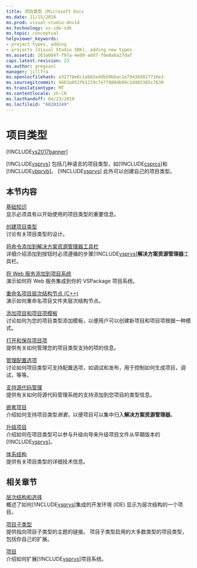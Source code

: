 ```yaml
---
title: 项目类型 |Microsoft Docs
ms.date: 11/15/2016
ms.prod: visual-studio-dev14
ms.technology: vs-ide-sdk
ms.topic: conceptual
helpviewer_keywords:
- project types, adding
- projects [Visual Studio SDK], adding new types
ms.assetid: 263a084f-f97a-4e09-add7-f0e8a6a27daf
caps.latest.revision: 23
ms.author: gregvanl
manager: jillfra
ms.openlocfilehash: e32778e6c1ab82eddb50bbac1e79430d827716e3
ms.sourcegitcommit: 94b3a052fb1229c7e7f8804b09c1d403385c7630
ms.translationtype: MT
ms.contentlocale: zh-CN
ms.lasthandoff: 04/23/2019
ms.locfileid: "68203249"
---
```

# <a name="project-types"></a>项目类型
[!INCLUDE[vs2017banner](../../includes/vs2017banner.md)]

[!INCLUDE[vsprvs](../../includes/vsprvs-md.md)] 包括几种语言的项目类型，如[!INCLUDE[csprcs](../../includes/csprcs-md.md)]和[!INCLUDE[vbprvb](../../includes/vbprvb-md.md)]。 [!INCLUDE[vsprvs](../../includes/vsprvs-md.md)] 此外可以创建自己的项目类型。  
  
## <a name="in-this-section"></a>本节内容  
 [基础知识](../../extensibility/internals/project-type-essentials.md)  
 显示必须具有以开始使用的项目类型的重要信息。  
  
 [创建项目类型](../../extensibility/internals/creating-project-types.md)  
 讨论有关项目类型的设计。  
  
 [将命令添加到解决方案资源管理器工具栏](../../extensibility/adding-a-command-to-the-solution-explorer-toolbar.md)  
 详细介绍添加到按钮时必须遵循的步骤[!INCLUDE[vsprvs](../../includes/vsprvs-md.md)]**解决方案资源管理器**工具栏。  
  
 [将 Web 服务添加到项目系统](../../misc/adding-web-services-to-project-systems.md)  
 演示如何将 Web 服务集成到你的 VSPackage 项目系统。  
  
 [重命名项目层次结构节点 (C++)](../../misc/renaming-project-hierarchy-nodes-cpp.md)  
 演示如何重命名项目文件夹层次结构节点。  
  
 [添加项目和项目项模板](../../extensibility/internals/adding-project-and-project-item-templates.md)  
 讨论如何为您的项目类型添加模板，以便用户可以创建新项目和项目项根据一种模式。  
  
 [打开和保存项目项](../../extensibility/internals/opening-and-saving-project-items.md)  
 提供有关如何管理您的项目类型支持的项的信息。  
  
 [管理配置选项](../../extensibility/internals/managing-configuration-options.md)  
 讨论如何项目类型可支持配置选项，如调试和发布，用于控制如何生成项目，调试，等等。  
  
 [支持源代码管理](../../extensibility/internals/supporting-source-control.md)  
 提供有关如何将源代码管理系统的支持添加到您项目的类型信息。  
  
 [嵌套项目](../../extensibility/internals/nesting-projects.md)  
 介绍如何支持项目类型*嵌套*，以便项目可以集中归入**解决方案资源管理器**。  
  
 [升级项目](../../extensibility/internals/upgrading-projects.md)  
 介绍如何在项目类型可以参与升级向导来升级项目文件从早期版本的[!INCLUDE[vsprvs](../../includes/vsprvs-md.md)]。  
  
 [体系结构](../../extensibility/internals/project-types-architecture.md)  
 提供有关项目类型的详细技术信息。  
  
## <a name="related-sections"></a>相关章节  
 [层次结构和选择](../../extensibility/internals/hierarchies-and-selection.md)  
 概述了如何[!INCLUDE[vsprvs](../../includes/vsprvs-md.md)]集成的开发环境 (IDE) 显示为层次结构的一个项目。  
  
 [项目子类型](../../extensibility/internals/project-subtypes.md)  
 提供指向项目子类型的主题的链接。 项目子类型启用的大多数类型的项目类型，包括你自己的扩展。  
  
 [项目](../../extensibility/internals/projects.md)  
 介绍如何扩展[!INCLUDE[vsprvs](../../includes/vsprvs-md.md)]项目系统。
